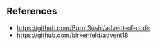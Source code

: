 ## References

* https://github.com/BurntSushi/advent-of-code
* https://github.com/birkenfeld/advent18
